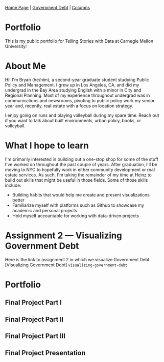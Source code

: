 [Home Page]([https://github.com/bbennyhb/Bryan-HB-Projects/edit/main/README.md](https://bbennyhb.github.io/Bryan-HB-Projects/)) | [Government Debt](`visualizing-government-debt`) | [Columns](https://www.dailycal.org/users/profile/bryan%20hernandez%20benitez/) 
# Portfolio
This is my public portfolio for Telling Stories with Data at Carnegie Mellon University! 

# About Me
Hi! I'm Bryan (he/him), a second-year graduate student studying Public Policy and Management. I grew up in Los Angeles, CA, and did my undergrad in the Bay Area studying English with a minor in City and Regional Planning. Most of my experience throughout undergrad was in communications and newsrooms, pivoting to public policy work my senior year and, recently, real estate with a focus on location strategy.

I enjoy going on runs and playing volleyball during my spare time. Reach out if you want to talk about built environments, urban policy, books, or volleyball. 

# What I hope to learn
I'm primarily interested in building out a one-stop shop for some of the stuff I've worked on throughout the past couple of years. After graduation, I'll be moving to NYC to hopefully work in either community development or real estate services. As such, I'm taking the remainder of my time at Heinz to build out skills that might be useful in those fields. Some of those skills include:


- Building habits that would help me create and present visualizations better
- Familiarize myself with platforms such as Github to showcase my academic and personal projects
- Hold myself accountable for working with data-driven projects

# Assignment 2 — Visualizing Government Debt

Here is the link to assignment 2 in which we visualize Government Debt. [Visualizing Government Debt] `visualizing-government-debt` 

# Portfolio
## Final Project Part I
## Final Project Part II
## Final Project Part III
## Final Project Presentation




